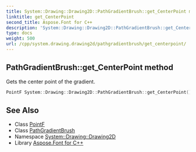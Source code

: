```yaml
---
title: System::Drawing::Drawing2D::PathGradientBrush::get_CenterPoint method
linktitle: get_CenterPoint
second_title: Aspose.Font for C++
description: 'System::Drawing::Drawing2D::PathGradientBrush::get_CenterPoint method. Gets the center point of the gradient in C++.'
type: docs
weight: 500
url: /cpp/system.drawing.drawing2d/pathgradientbrush/get_centerpoint/
---
```

## PathGradientBrush::get_CenterPoint method


Gets the center point of the gradient.

```cpp
PointF System::Drawing::Drawing2D::PathGradientBrush::get_CenterPoint() const
```

## See Also

* Class [PointF](../../../system.drawing/pointf/)
* Class [PathGradientBrush](../)
* Namespace [System::Drawing::Drawing2D](../../)
* Library [Aspose.Font for C++](../../../)
